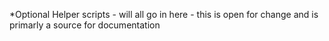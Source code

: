 *Optional Helper scripts - will all go in here - this is open for change and is primarly a source for documentation 

